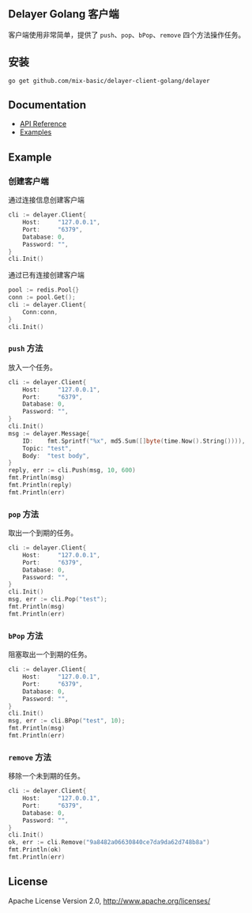 ## Delayer Golang 客户端

客户端使用非常简单，提供了 `push`、`pop`、`bPop`、`remove` 四个方法操作任务。

## 安装


```
go get github.com/mix-basic/delayer-client-golang/delayer
```

## Documentation

- [API Reference](https://godoc.org/github.com/mix-basic/delayer-client-golang/delayer)
- [Examples](https://godoc.org/github.com/mix-basic/delayer-client-golang/delayer#pkg-examples)

## Example

### 创建客户端

通过连接信息创建客户端

```go
cli := delayer.Client{
    Host:     "127.0.0.1",
    Port:     "6379",
    Database: 0,
    Password: "",
}
cli.Init()
```

通过已有连接创建客户端

```go
pool := redis.Pool{}
conn := pool.Get();
cli := delayer.Client{
    Conn:conn,
}
cli.Init()
```

### `push` 方法

放入一个任务。

```go
cli := delayer.Client{
    Host:     "127.0.0.1",
    Port:     "6379",
    Database: 0,
    Password: "",
}
cli.Init()
msg := delayer.Message{
    ID:    fmt.Sprintf("%x", md5.Sum([]byte(time.Now().String()))),
    Topic: "test",
    Body:  "test body",
}
reply, err := cli.Push(msg, 10, 600)
fmt.Println(msg)
fmt.Println(reply)
fmt.Println(err)
```

### `pop` 方法

取出一个到期的任务。

```go
cli := delayer.Client{
    Host:     "127.0.0.1",
    Port:     "6379",
    Database: 0,
    Password: "",
}
cli.Init()
msg, err := cli.Pop("test");
fmt.Println(msg)
fmt.Println(err)
```

### `bPop` 方法

阻塞取出一个到期的任务。

```go
cli := delayer.Client{
    Host:     "127.0.0.1",
    Port:     "6379",
    Database: 0,
    Password: "",
}
cli.Init()
msg, err := cli.BPop("test", 10);
fmt.Println(msg)
fmt.Println(err)
```

### `remove` 方法

移除一个未到期的任务。

```go
cli := delayer.Client{
    Host:     "127.0.0.1",
    Port:     "6379",
    Database: 0,
    Password: "",
}
cli.Init()
ok, err := cli.Remove("9a8482a06630840ce7da9da62d748b8a")
fmt.Println(ok)
fmt.Println(err)
```

## License

Apache License Version 2.0, http://www.apache.org/licenses/
